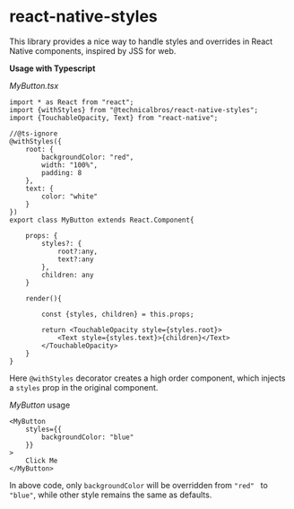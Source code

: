 # react-native-styles

This library provides a nice way to handle styles and overrides in React Native components, inspired by JSS for web.

**Usage with Typescript**

*MyButton.tsx*

```tsx
import * as React from "react";
import {withStyles} from "@technicalbros/react-native-styles";
import {TouchableOpacity, Text} from "react-native";

//@ts-ignore
@withStyles({
    root: {
        backgroundColor: "red",
        width: "100%",
        padding: 8
    },
    text: {
        color: "white"
    }
})
export class MyButton extends React.Component{
    
    props: {
        styles?: {
            root?:any,
            text?:any
        },
        children: any
    }
    
    render(){
        
        const {styles, children} = this.props;
        
        return <TouchableOpacity style={styles.root}>
            <Text style={styles.text}>{children}</Text>
        </TouchableOpacity>
    }
}
```



Here `@withStyles` decorator creates a high order component, which injects a `styles` prop in the original component.



*MyButton* usage

```tsx
<MyButton 
    styles={{
        backgroundColor: "blue"
    }}
>
    Click Me
</MyButton>
```

In above code, only `backgroundColor` will be overridden from `"red" ` to `"blue"`, while other style remains the same as defaults.